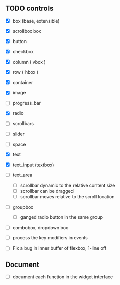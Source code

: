 
## TODO controls
- [x] box (base, extensible)
- [x] scrollbox box
- [X] button
- [x] checkbox
- [X] column ( vbox )
- [x] row ( hbox )
- [x] container
- [x] image
- [ ] progress_bar
- [x] radio
- [ ] scrollbars
- [ ] slider
- [ ] space
- [x] text
- [X] text_input (textbox)
- [ ] text_area
    - [ ] scrollbar dynamic to the relative content size
    - [ ] scrollbar can be dragged
    - [ ] scrollbar moves relative to the scroll location
- [ ] groupbox
    - [ ] ganged radio button in the same group
- [ ] combobox, dropdown box

- [ ] process the key modifiers in events
- [ ] Fix a bug in inner buffer of flexbox, 1-line off

## Document
- [ ] document each function in the widget interface
